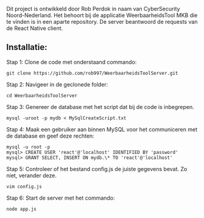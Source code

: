 Dit project is ontwikkeld door Rob Perdok in naam van CyberSecurity Noord-Nederland. Het behoort bij de applicatie WeerbaarheidsTool MKB die te vinden is in een aparte repository. De server beantwoord de requests van de React Native client.



## Installatie:

Stap 1: Clone de code met onderstaand commando:
```
git clone https://github.com/rob997/WeerbaarheidsToolServer.git
```

Stap 2: Navigeer in de geclonede folder:
```
cd WeerbaarheidsToolServer
```

Stap 3: Genereer de database met het script dat bij de code is inbegrepen.
```
mysql -uroot -p mydb < MySqlCreateScript.txt
```

Stap 4:
Maak een gebruiker aan binnen MySQL voor het communiceren met de database en geef deze rechten:
```
mysql -u root -p
mysql> CREATE USER 'react'@'localhost' IDENTIFIED BY 'password'
mysql> GRANT SELECT, INSERT ON mydb.\* TO 'react'@'localhost'
```

Stap 5: Controleer of het bestand config.js de juiste gegevens bevat. Zo niet, verander deze.
```
vim config.js
```

Stap 6: Start de server met het commando:
```
node app.js
```
